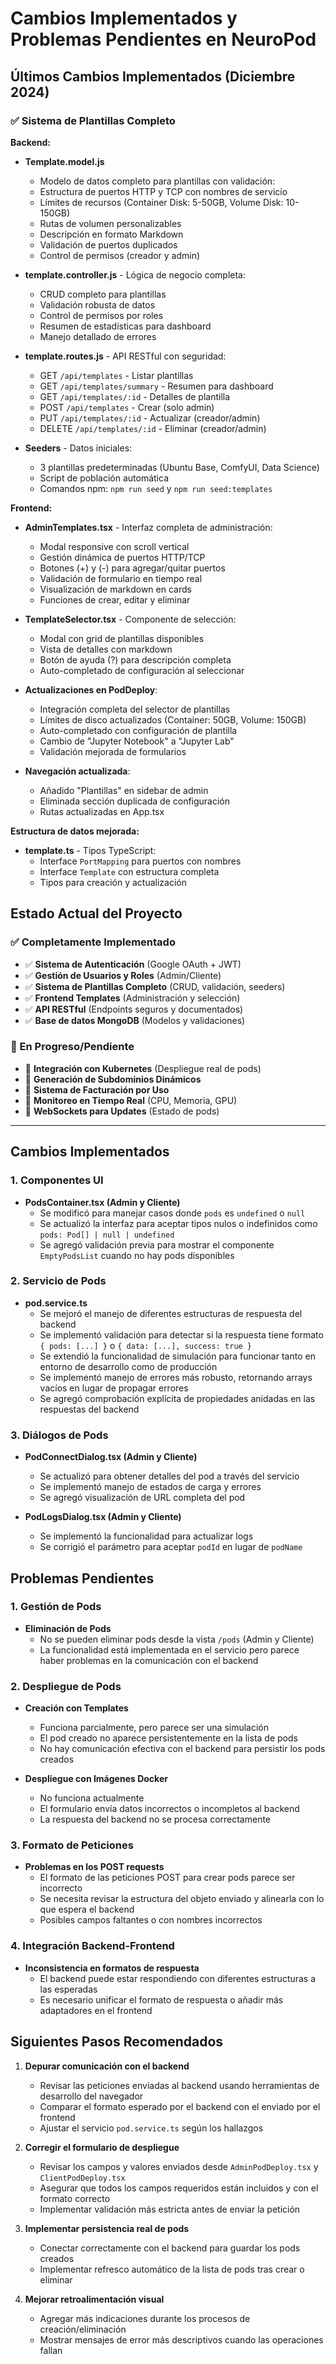 # Cambios Implementados y Problemas Pendientes en NeuroPod

## Últimos Cambios Implementados (Diciembre 2024)

### ✅ Sistema de Plantillas Completo

**Backend:**
- **Template.model.js**
  - Modelo de datos completo para plantillas con validación:
  - Estructura de puertos HTTP y TCP con nombres de servicio
  - Límites de recursos (Container Disk: 5-50GB, Volume Disk: 10-150GB)
  - Rutas de volumen personalizables
  - Descripción en formato Markdown
  - Validación de puertos duplicados
  - Control de permisos (creador y admin)

- **template.controller.js** - Lógica de negocio completa:
  - CRUD completo para plantillas
  - Validación robusta de datos
  - Control de permisos por roles
  - Resumen de estadísticas para dashboard
  - Manejo detallado de errores

- **template.routes.js** - API RESTful con seguridad:
  - GET `/api/templates` - Listar plantillas
  - GET `/api/templates/summary` - Resumen para dashboard
  - GET `/api/templates/:id` - Detalles de plantilla
  - POST `/api/templates` - Crear (solo admin)
  - PUT `/api/templates/:id` - Actualizar (creador/admin)
  - DELETE `/api/templates/:id` - Eliminar (creador/admin)

- **Seeders** - Datos iniciales:
  - 3 plantillas predeterminadas (Ubuntu Base, ComfyUI, Data Science)
  - Script de población automática
  - Comandos npm: `npm run seed` y `npm run seed:templates`

**Frontend:**
- **AdminTemplates.tsx** - Interfaz completa de administración:
  - Modal responsive con scroll vertical
  - Gestión dinámica de puertos HTTP/TCP
  - Botones (+) y (-) para agregar/quitar puertos
  - Validación de formulario en tiempo real
  - Visualización de markdown en cards
  - Funciones de crear, editar y eliminar

- **TemplateSelector.tsx** - Componente de selección:
  - Modal con grid de plantillas disponibles
  - Vista de detalles con markdown
  - Botón de ayuda (?) para descripción completa
  - Auto-completado de configuración al seleccionar

- **Actualizaciones en PodDeploy**:
  - Integración completa del selector de plantillas
  - Límites de disco actualizados (Container: 50GB, Volume: 150GB)
  - Auto-completado con configuración de plantilla
  - Cambio de "Jupyter Notebook" a "Jupyter Lab"
  - Validación mejorada de formularios

- **Navegación actualizada**:
  - Añadido "Plantillas" en sidebar de admin
  - Eliminada sección duplicada de configuración
  - Rutas actualizadas en App.tsx

**Estructura de datos mejorada:**
- **template.ts** - Tipos TypeScript:
  - Interface `PortMapping` para puertos con nombres
  - Interface `Template` con estructura completa
  - Tipos para creación y actualización

## Estado Actual del Proyecto

### ✅ Completamente Implementado
- ✅ **Sistema de Autenticación** (Google OAuth + JWT)
- ✅ **Gestión de Usuarios y Roles** (Admin/Cliente)
- ✅ **Sistema de Plantillas Completo** (CRUD, validación, seeders)
- ✅ **Frontend Templates** (Administración y selección)
- ✅ **API RESTful** (Endpoints seguros y documentados)
- ✅ **Base de datos MongoDB** (Modelos y validaciones)

### 🚧 En Progreso/Pendiente
- 🚧 **Integración con Kubernetes** (Despliegue real de pods)
- 🚧 **Generación de Subdominios Dinámicos**
- 🚧 **Sistema de Facturación por Uso**
- 🚧 **Monitoreo en Tiempo Real** (CPU, Memoria, GPU)
- 🚧 **WebSockets para Updates** (Estado de pods)

---

## Cambios Implementados

### 1. Componentes UI

- **PodsContainer.tsx (Admin y Cliente)**
  - Se modificó para manejar casos donde `pods` es `undefined` o `null`
  - Se actualizó la interfaz para aceptar tipos nulos o indefinidos como `pods: Pod[] | null | undefined`
  - Se agregó validación previa para mostrar el componente `EmptyPodsList` cuando no hay pods disponibles

### 2. Servicio de Pods

- **pod.service.ts**
  - Se mejoró el manejo de diferentes estructuras de respuesta del backend
  - Se implementó validación para detectar si la respuesta tiene formato `{ pods: [...] }` o `{ data: [...], success: true }`
  - Se extendió la funcionalidad de simulación para funcionar tanto en entorno de desarrollo como de producción
  - Se implementó manejo de errores más robusto, retornando arrays vacíos en lugar de propagar errores
  - Se agregó comprobación explícita de propiedades anidadas en las respuestas del backend

### 3. Diálogos de Pods

- **PodConnectDialog.tsx (Admin y Cliente)**
  - Se actualizó para obtener detalles del pod a través del servicio
  - Se implementó manejo de estados de carga y errores
  - Se agregó visualización de URL completa del pod

- **PodLogsDialog.tsx (Admin y Cliente)**
  - Se implementó la funcionalidad para actualizar logs
  - Se corrigió el parámetro para aceptar `podId` en lugar de `podName`

## Problemas Pendientes

### 1. Gestión de Pods

- **Eliminación de Pods**
  - No se pueden eliminar pods desde la vista `/pods` (Admin y Cliente)
  - La funcionalidad está implementada en el servicio pero parece haber problemas en la comunicación con el backend

### 2. Despliegue de Pods

- **Creación con Templates**
  - Funciona parcialmente, pero parece ser una simulación
  - El pod creado no aparece persistentemente en la lista de pods
  - No hay comunicación efectiva con el backend para persistir los pods creados

- **Despliegue con Imágenes Docker**
  - No funciona actualmente
  - El formulario envía datos incorrectos o incompletos al backend
  - La respuesta del backend no se procesa correctamente

### 3. Formato de Peticiones

- **Problemas en los POST requests**
  - El formato de las peticiones POST para crear pods parece ser incorrecto
  - Se necesita revisar la estructura del objeto enviado y alinearla con lo que espera el backend
  - Posibles campos faltantes o con nombres incorrectos

### 4. Integración Backend-Frontend

- **Inconsistencia en formatos de respuesta**
  - El backend puede estar respondiendo con diferentes estructuras a las esperadas
  - Es necesario unificar el formato de respuesta o añadir más adaptadores en el frontend

## Siguientes Pasos Recomendados

1. **Depurar comunicación con el backend**
   - Revisar las peticiones enviadas al backend usando herramientas de desarrollo del navegador
   - Comparar el formato esperado por el backend con el enviado por el frontend
   - Ajustar el servicio `pod.service.ts` según los hallazgos

2. **Corregir el formulario de despliegue**
   - Revisar los campos y valores enviados desde `AdminPodDeploy.tsx` y `ClientPodDeploy.tsx`
   - Asegurar que todos los campos requeridos están incluidos y con el formato correcto
   - Implementar validación más estricta antes de enviar la petición

3. **Implementar persistencia real de pods**
   - Conectar correctamente con el backend para guardar los pods creados
   - Implementar refresco automático de la lista de pods tras crear o eliminar

4. **Mejorar retroalimentación visual**
   - Agregar más indicaciones durante los procesos de creación/eliminación
   - Mostrar mensajes de error más descriptivos cuando las operaciones fallan